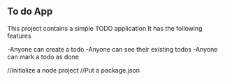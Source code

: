 ## To do App

This project contains a simple TODO application
It has the following features

-Anyone can create a todo
-Anyone can see their existing todos
-Anyone can mark a todo as done

//Initialize a node project
//Put a package.json